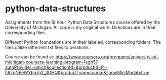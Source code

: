# python-data-structures
Assignments from the 19 hour Python Data Structures course offered by the University of Michigan. All code is my original work. Directions are in their corresponding files. 

Different Python foundations are in their labeled, corresponding folders. The files utilize differrent txt files to perations.

Course can be found at: https://www.coursera.org/programs/university-of-michigan-coursera-learning-program-1egh5?authProvider=umich&collectionId=&productId=P--h6zpNEeWYbg7p2_3OHQ&productType=course&showMiniModal=true
